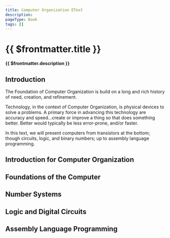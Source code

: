 ```yaml
---
title: Computer Organization EText
description: 
pageType: Book
tags: []
---
```


# {{ $frontmatter.title }}
**{{ $frontmatter.description }}**

## Introduction

The Foundation of Computer Organization is build on a long and rich history of need, creation, and refinement.

Technology, in the context of Computer Organization, is physical devices to solve a problems. A primary force in advancing this technology are accuracy and speed...create or improve a thing so that does something better. Better would typically be less error-prone, and/or faster.

In this text, we will present computers from transistors at the bottom; though circuits, logic, and binary numbers; up to assembly language programming.

## Introduction for Computer Organization

## Foundations of the Computer

## Number Systems

## Logic and Digital Circuits

## Assembly Language Programming